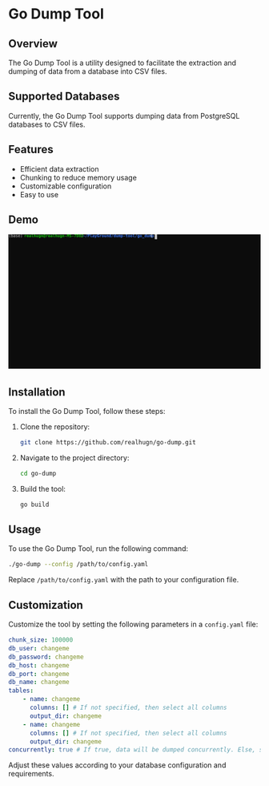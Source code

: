 # Go Dump Tool

## Overview

The Go Dump Tool is a utility designed to facilitate the extraction and dumping of data from a database into CSV files. 

## Supported Databases

Currently, the Go Dump Tool supports dumping data from PostgreSQL databases to CSV files.

## Features

- Efficient data extraction
- Chunking to reduce memory usage
- Customizable configuration
- Easy to use

## Demo

![Example](./demo/example.svg)

## Installation

To install the Go Dump Tool, follow these steps:

1. Clone the repository:
    ```sh
    git clone https://github.com/realhugn/go-dump.git
    ```
2. Navigate to the project directory:
    ```sh
    cd go-dump
    ```
3. Build the tool:
    ```sh
    go build
    ```

## Usage

To use the Go Dump Tool, run the following command:
```sh
./go-dump --config /path/to/config.yaml
```

Replace `/path/to/config.yaml` with the path to your configuration file.

## Customization

Customize the tool by setting the following parameters in a `config.yaml` file:

```yaml
chunk_size: 100000
db_user: changeme
db_password: changeme
db_host: changeme
db_port: changeme
db_name: changeme
tables:
    - name: changeme
      columns: [] # If not specified, then select all columns
      output_dir: changeme
    - name: changeme
      columns: [] # If not specified, then select all columns
      output_dir: changeme
concurrently: true # If true, data will be dumped concurrently. Else, synchronously.
```

Adjust these values according to your database configuration and requirements.